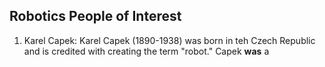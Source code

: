 ## Robotics People of Interest
1. Karel Capek:
Karel Capek (1890-1938) was born in teh Czech Republic and is credited with creating the term "robot." 
Capek **was** a 
